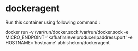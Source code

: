 # dockeragent

Run this container using following command :

docker run -v /var/run/docker.sock:/var/run/docker.sock -e MICRO_ENDPOINT='kafkafirslevelproduceripaddress:port' -e HOSTNAME='hostname' abhisheknn/dockeragent
